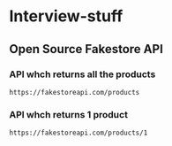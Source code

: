 # Interview-stuff

## Open Source Fakestore API

### API whch returns all the products
```
https://fakestoreapi.com/products
```

### API whch returns 1 product
```
https://fakestoreapi.com/products/1
```
